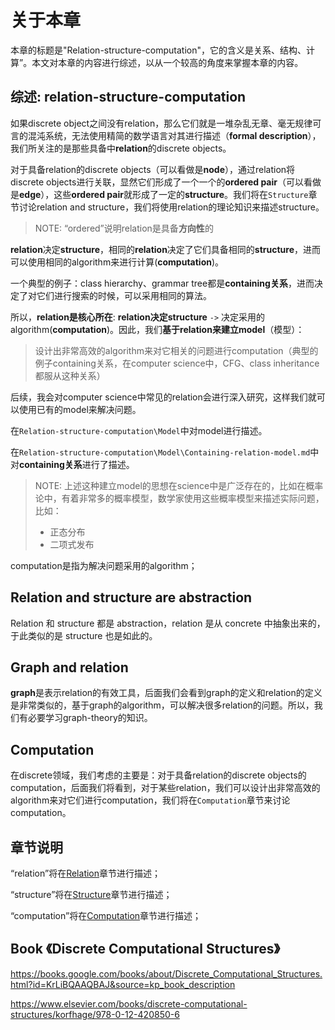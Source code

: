 # 关于本章

本章的标题是"Relation-structure-computation"，它的含义是关系、结构、计算”。本文对本章的内容进行综述，以从一个较高的角度来掌握本章的内容。

## 综述: relation-structure-computation

如果discrete object之间没有relation，那么它们就是一堆杂乱无章、毫无规律可言的混沌系统，无法使用精简的数学语言对其进行描述（**formal description**），我们所关注的是那些具备中**relation**的discrete objects。

对于具备relation的discrete objects（可以看做是**node**），通过relation将discrete objects进行关联，显然它们形成了一个一个的**ordered pair**（可以看做是**edge**），这些**ordered pair**就形成了一定的**structure**。我们将在`Structure`章节讨论relation and structure，我们将使用relation的理论知识来描述structure。

> NOTE: “ordered”说明relation是具备**方向性**的

**relation**决定**structure**，相同的**relation**决定了它们具备相同的**structure**，进而可以使用相同的algorithm来进行计算(**computation**)。

一个典型的例子：class hierarchy、grammar tree都是**containing关系**，进而决定了对它们进行搜索的时候，可以采用相同的算法。

所以，**relation是核心所在**: **relation决定structure**  `->` 决定采用的algorithm(**computation**)。因此，我们**基于relation来建立model**（模型）：

> 设计出非常高效的algorithm来对它相关的问题进行computation（典型的例子containing关系，在computer science中，CFG、class inheritance都服从这种关系）

后续，我会对computer science中常见的relation会进行深入研究，这样我们就可以使用已有的model来解决问题。

在`Relation-structure-computation\Model`中对model进行描述。

在`Relation-structure-computation\Model\Containing-relation-model.md`中对**containing关系**进行了描述。

> NOTE: 上述这种建立model的思想在science中是广泛存在的，比如在概率论中，有着非常多的概率模型，数学家使用这些概率模型来描述实际问题，比如：
>
> - 正态分布
> - 二项式发布

computation是指为解决问题采用的algorithm；



## Relation and structure are abstraction

Relation 和 structure 都是 abstraction，relation 是从 concrete 中抽象出来的，于此类似的是 structure 也是如此的。



## Graph and relation

**graph**是表示relation的有效工具，后面我们会看到graph的定义和relation的定义是非常类似的，基于graph的algorithm，可以解决很多relation的问题。所以，我们有必要学习graph-theory的知识。



## Computation

在discrete领域，我们考虑的主要是：对于具备relation的discrete objects的computation，后面我们将看到，对于某些relation，我们可以设计出非常高效的algorithm来对它们进行computation，我们将在`Computation`章节来讨论computation。



## 章节说明

“relation”将在[Relation](./Relation/index.md)章节进行描述；

“structure”将在[Structure](./Structure/index.md)章节进行描述；

“computation”将在[Computation](./Computation/index.md)章节进行描述；





## Book 《Discrete Computational Structures》

https://books.google.com/books/about/Discrete_Computational_Structures.html?id=KrLiBQAAQBAJ&source=kp_book_description

https://www.elsevier.com/books/discrete-computational-structures/korfhage/978-0-12-420850-6